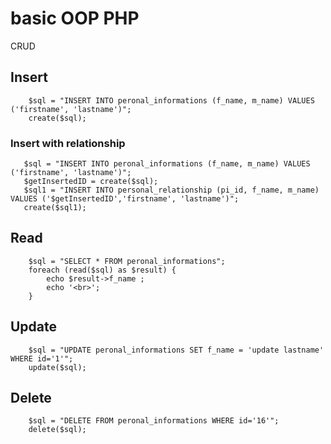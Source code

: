 # basic OOP PHP
CRUD

## Insert
```
    $sql = "INSERT INTO peronal_informations (f_name, m_name) VALUES ('firstname', 'lastname')";
    create($sql);
 ```
 ### Insert with relationship
```
   $sql = "INSERT INTO peronal_informations (f_name, m_name) VALUES ('firstname', 'lastname')";
   $getInsertedID = create($sql);  
   $sql1 = "INSERT INTO personal_relationship (pi_id, f_name, m_name) VALUES ('$getInsertedID','firstname', 'lastname')";
   create($sql1);
 ```

## Read
```
    $sql = "SELECT * FROM peronal_informations";
    foreach (read($sql) as $result) {
        echo $result->f_name ;
        echo '<br>';
    }
 ```
 
## Update
```
    $sql = "UPDATE peronal_informations SET f_name = 'update lastname' WHERE id='1'";   
    update($sql); 
 ```
## Delete
```
    $sql = "DELETE FROM peronal_informations WHERE id='16'";
    delete($sql);
```